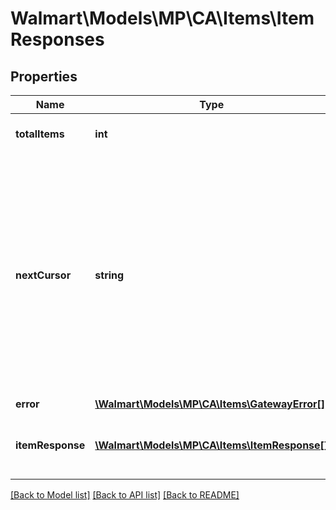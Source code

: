 # Walmart\Models\MP\CA\Items\ItemResponses

## Properties

Name | Type | Description | Notes
------------ | ------------- | ------------- | -------------
**totalItems** | **int** | Total Items for the query | [optional]
**nextCursor** | **string** | Used for pagination when more than 200 items are retrieved. The nextCursor value of the response includes a link to another GET call which retrieves the next page of results. | [optional]
**error** | [**\Walmart\Models\MP\CA\Items\GatewayError[]**](GatewayError.md) |  | [optional]
**itemResponse** | [**\Walmart\Models\MP\CA\Items\ItemResponse[]**](ItemResponse.md) | Items included in the response list |


[[Back to Model list]](./) [[Back to API list]](../../../../../README.md#supported-apis) [[Back to README]](../../../../../README.md)
